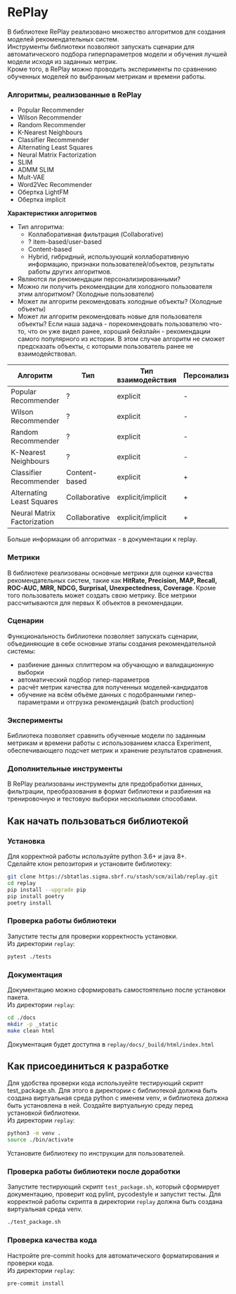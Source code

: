 # RePlay
В библиотеке RePlay реализовано множество алгоритмов для создания моделей рекомендательных систем. \
Инструменты библиотеки позволяют запускать сценарии для автоматического подбора гиперпараметров модели и обучения лучшей модели исходя из заданных метрик. \
Кроме того, в RePlay можно проводить эксперименты по сравнению обученных моделей по выбранным метрикам и времени работы.  

### Алгоритмы, реализованные в RePlay
* Popular Recommender
* Wilson Recommender
* Random Recommender
* K-Nearest Neighbours
* Classifier Recommender
* Alternating Least Squares
* Neural Matrix Factorization
* SLIM
* ADMM SLIM
* Mult-VAE
* Word2Vec Recommender
* Обертка LightFM
* Обертка implicit

**Характеристики алгоритмов**
* Тип алгоритма:
    - Коллаборативная фильтрация (Collaborative)
    - ? item-based/user-based
    - Content-based
    - Hybrid, гибридный, использующий коллаборативную информацию, признаки пользователей/объектов, результаты работы других алгоритмов.
* Являются ли рекомендации персонализированными?
* Можно ли получить рекомендации для холодного пользователя этим алгоритмом? (Холодные пользователи)
* Может ли алгоритм рекомендовать холодные объекты? (Холодные объекты)
* Может ли алгоритм рекомендовать новые для пользователя объекты? Если наша задача - порекомендовать пользователю что-то, что он уже видел ранее, хороший бейзлайн - рекомендации самого популярного из истории. В этом случае алгоритм не сможет предсказать объекты, с которыми пользователь ранее не взаимодействовал. 

| Алгоритм       | Тип          | Тип взаимодействия | Персонализированные | Персонализированные | Холодные пользователи | Холодные объекты |  Новые объекты |
| ---------------|--------------|-------|-------|-------|-------|-------|-------|
|Popular Recommender        |    ?            | explicit          | - | - | + | - | + |
|Wilson Recommender         |    ?            | explicit          | - | - | + | - | + |
|Random Recommender         |    ?            | explicit          | - | - | + | - | + |
|K-Nearest Neighbours       |    ?            | explicit          | - | - | + | - | + |
|Classifier Recommender     |Content-based    | explicit          | + | + | + | + | + |
|Alternating Least Squares  |Collaborative    | explicit/implicit | + | + | - | - | + |
|Neural Matrix Factorization|Collaborative    | explicit/implicit | + | + | - | - | + |


Больше информации об алгоритмах - в документации к replay.

### Метрики
В библиотеке реализованы основные метрики для оценки качества рекомендательных систем, такие как **HitRate, Precision, MAP, Recall, ROC-AUC, MRR, NDCG, Surprisal, Unexpectedness, Coverage**. Кроме того пользователь может создать свою метрику.
Все метрики рассчитываются для первых K объектов в рекомендации.

### Сценарии 
Функциональность библиотеки позволяет запускать сценарии, объединяющие в себе основные этапы создания рекомендательной системы:
* разбиение данных сплиттером на обучающую и валидационную выборки
* автоматический подбор гипер-параметров
* расчёт метрик качества для полученных моделей-кандидатов
* обучение на всём объёме данных с подобранными гипер-параметрами и отгрузка рекомендаций (batch production)

### Эксперименты
Библиотека позволяет сравнить обученные модели по заданным метрикам и времени работы с использованием класса Experiment, обеспечивающего подсчет метрик и хранение результатов сравнения.

### Дополнительные инструменты
В RePlay реализованы инструменты для предобработки данных, фильтрации, преобразования в формат библиотеки и разбиения на тренировочную и тестовую выборки несколькими способами. 

## Как начать пользоваться библиотекой

### Установка
Для корректной работы используйте python 3.6+ и java 8+. \
Сделайте клон репозитория и установите библиотеку:
```bash
git clone https://sbtatlas.sigma.sbrf.ru/stash/scm/ailab/replay.git
cd replay
pip install --upgrade pip
pip install poetry
poetry install
```

### Проверка работы библиотеки
Запустите тесты для проверки корректность установки. \
Из директории `replay`:
```bash
pytest ./tests
```

### Документация
Документацию можно сформировать самостоятельно после установки пакета.\
Из директории `replay`:
```bash
cd ./docs
mkdir -p _static
make clean html
```
Документация будет доступна в `replay/docs/_build/html/index.html`


## Как присоединиться к разработке
Для удобства проверки кода используейте тестирующий скрипт test_package.sh.
Для этого в директории с библиотекой должна быть создана виртуальная среда python с именем venv, и библиотека должна быть установлена в ней. 
Создайте виртуальную среду перед установкой библиотеки.\
Из директории `replay`:
```bash
python3 -m venv .
source ./bin/activate
```
Установите библиотеку по инструкции для пользователей.

### Проверка работы библиотеки после доработки
Запустите тестирующий скрипт `test_package.sh`, который сформирует документацию, проверит код pylint, pycodestyle и запустит тесты.
Для корректной работы скрипта в директории `replay` должна быть создана виртуальная среда venv.
```bash
./test_package.sh
```

### Проверка качества кода
Настройте pre-commit hooks для автоматического форматирования и проверки кода.\
Из директории `replay`:
```bash
pre-commit install
```
